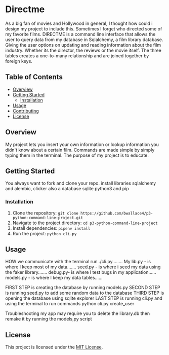 # Directme


As a big fan of movies and Hollywood in general, I thought how could i design my project to include this. Sometimes I forget who directed some of my favorite films. 
DIRECTME is a command line interface that allows the user to query data from my database in Sqlalchemy, a film library database. Giving the user options on updating and reading information about the film industry. Whether its the director, the reviews or the movie itself. The three tables creates a one-to-many relationship and are joined together by foreign keys. 

## Table of Contents

- [Overview](#overview)
- [Getting Started](#getting-started)
  - [Installation](#installation)
- [Usage](#usage)
- [Contributing](#contributing)
- [License](#license)

## Overview
My project lets you insert your own information or lookup information you didn't know about a certain film. Commands are made simple by simply typing them in the terminal. The purpose of my project is to educate. 


## Getting Started
You always want to fork and clone your repo. install libraries sqlalchemy and alembic, clicker 
also a database sqlite 
python3 and pip 


### Installation

1. Clone the repository: `git clone https://github.com/bwallace4/p3-python-command-line-project.git`
2. Navigate to the project directory: `cd p3-python-command-line-project`
3. Install dependencies: `pipenv install`
4. Run the project: `python cli.py` 

## Usage
HOW we communicate with the terminal run 
 ./cli.py........
My lib.py - is where I keep most of my data.......
seed.py - is where i seed my data using the faker library.......
debug.py-  is where I test bugs in my application......
models.py - is where I keep my data tables......

FIRST STEP is creating the database by running models.py
SECOND STEP is running seed.py to add some random data to the database
THIRD STEP is opening the database using sqlite explorer
LAST STEP is running cli.py and using the terminal to run commands
python cli.py create_user

Troubleshooting my app may require you to delete the library.db then remake it by running the models,py script


## License

This project is licensed under the [MIT License](LICENSE).

